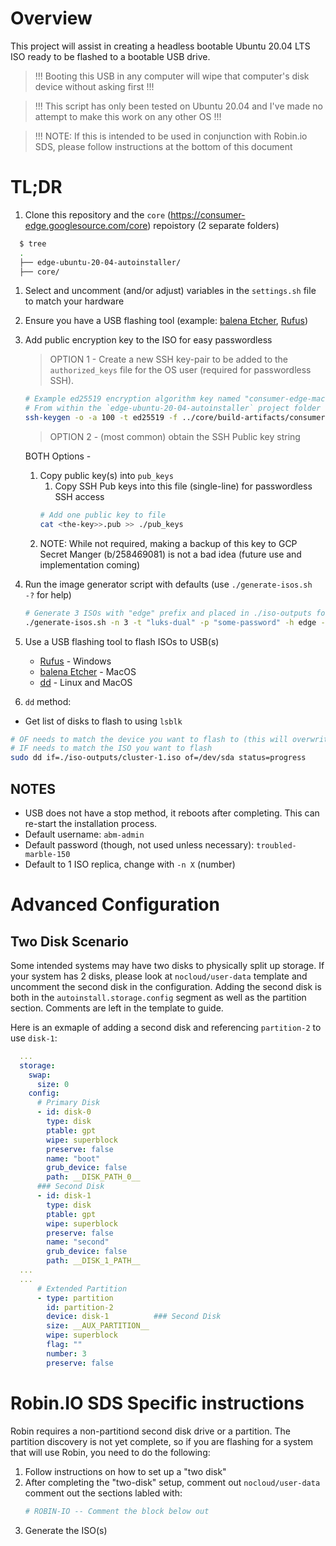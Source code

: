 # Overview

This project will assist in creating a headless bootable Ubuntu 20.04 LTS ISO ready to be flashed to a bootable USB drive.

> !!! Booting this USB in any computer will wipe that computer's disk device without asking first !!!

> !!! This script has only been tested on Ubuntu 20.04 and I've made no attempt to make this work on any other OS !!!

> !!! NOTE: If this is intended to be used in conjunction with Robin.io SDS, please follow instructions at the bottom of this document

# TL;DR

1. Clone this repository and the `core` (https://consumer-edge.googlesource.com/core) repoistory (2 separate folders)

  ```bash
    $ tree
    .
    ├── edge-ubuntu-20-04-autoinstaller/
    ├── core/
  ```

1. Select and uncomment (and/or adjust) variables in the `settings.sh` file to match your hardware

    <!-- | Name | Description |
    |----|--------|
    | small | NUCs, testing and smaller equipment | -->

1. Ensure you have a USB flashing tool (example: [balena Etcher](https://www.balena.io/etcher/), [Rufus](https://rufus.ie/))
1. Add public encryption key to the ISO for easy passwordless

    > OPTION 1 - Create a new SSH key-pair to be added to the `authorized_keys` file for the OS user (required for passwordless SSH).

    ```bash
    # Example ed25519 encryption algorithm key named "consumer-edge-machine" (will create "core/build-artifacts/consumer-edge-machine" and "core/build-artifacts/consumer-edge-machine.pub")
    # From within the `edge-ubuntu-20-04-autoinstaller` project folder
    ssh-keygen -o -a 100 -t ed25519 -f ../core/build-artifacts/consumer-edge-machine -q -N "" -C "consumer-edge-iso"
    ```

    > OPTION 2 - (most common) obtain the SSH Public key string

    BOTH Options -

    1. Copy public key(s) into `pub_keys`
        1. Copy SSH Pub keys into this file (single-line) for passwordless SSH access
        ```bash
        # Add one public key to file
        cat <the-key>>.pub >> ./pub_keys
        ```
    1. NOTE: While not required, making a backup of this key to GCP Secret Manger (b/258469081) is not a bad idea (future use and implementation coming)


1. Run the image generator script with defaults (use `./generate-isos.sh -?` for help)

    ```bash
    # Generate 3 ISOs with "edge" prefix and placed in ./iso-outputs folder
    ./generate-isos.sh -n 3 -t "luks-dual" -p "some-password" -h edge -o ./iso-outputs
    ```
1. Use a USB flashing tool to flash ISOs to USB(s)
    * [Rufus](https://rufus.ie/) - Windows
    * [balena Etcher](https://www.balena.io/etcher/) - MacOS
    * [dd](https://man7.org/linux/man-pages/man1/dd.1.html) - Linux and MacOS

1. `dd` method:

  * Get list of disks to flash to using `lsblk`

  ```bash
  # OF needs to match the device you want to flash to (this will overwrite)
  # IF needs to match the ISO you want to flash
  sudo dd if=./iso-outputs/cluster-1.iso of=/dev/sda status=progress
  ```

## NOTES
* USB does not have a stop method, it reboots after completing. This can re-start the installation process.
* Default username: `abm-admin`
* Default password (though, not used unless necessary): `troubled-marble-150`
* Default to 1 ISO replica, change with `-n X` (number)

# Advanced Configuration

## Two Disk Scenario

Some intended systems may have two disks to physically split up storage. If your system has 2 disks, please look at `nocloud/user-data` template and uncomment the second disk in the configuration. Adding the second disk is both in the `autoinstall.storage.config` segment as well as the partition section. Comments are left in the template to guide.

Here is an exmaple of adding a second disk and referencing `partition-2` to use `disk-1`:

```yaml
  ...
  storage:
    swap:
      size: 0
    config:
      # Primary Disk
      - id: disk-0
        type: disk
        ptable: gpt
        wipe: superblock
        preserve: false
        name: "boot"
        grub_device: false
        path: __DISK_PATH_0__
      ### Second Disk
      - id: disk-1
        type: disk
        ptable: gpt
        wipe: superblock
        preserve: false
        name: "second"
        grub_device: false
        path: __DISK_1_PATH__
  ...
  ...
      # Extended Partition
      - type: partition
        id: partition-2
        device: disk-1          ### Second Disk
        size: __AUX_PARTITION__
        wipe: superblock
        flag: ""
        number: 3
        preserve: false

```

# Robin.IO SDS Specific instructions

Robin requires a non-partitiond second disk drive or a partition. The partition discovery is not yet complete, so if you are flashing for a system that will use Robin, you need to do the following:

1. Follow instructions on how to set up a "two disk"
1. After completing the "two-disk" setup, comment out `nocloud/user-data` comment out the sections labled with:
    ```bash
    # ROBIN-IO -- Comment the block below out
    ```
1. Generate the ISO(s)